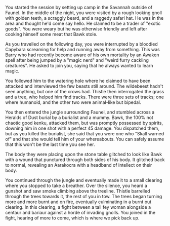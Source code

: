 You started the session by setting up camp in the Savannah outside of Faunel. In the middle of the night, you were visited by a rough looking gnoll with golden teeth, a scraggly beard, and a raggedy safari hat. He was in the area and thought he'd come say hello. He claimed to be a trader of "exotic goods". You were weary but he was otherwise friendly and left after cooking himself some meat that Bawk stole.

As you travelled on the following day, you were interrupted by a bloodied Capybara screaming for help and running away from something. This was Barry who had recently become aware of his own mortality by an Awaken spell after being jumped by a "magic nerd" and "weird furry cackling creatures". He asked to join you, saying that he always wanted to learn magic. 

You followed him to the watering hole where he claimed to have been attacked and interviewed the few beasts still around. The wildebeest hadn't seen anything, but one of the crows had. Thistle then interrogated the grass and a tree, who helped him find tracks. There were three sets of tracks; one where humanoid, and the other two were animal-like but bipedal.

You then entered the jungle surrounding Faunel, and stumbled across a Heralds of Dust burial by a burialist and a mummy. Bawk, the 100% not chaotic good kenku, attacked them, but was promptly possessed by spirits, downing him in one shot with a perfect 45 damage. You dispatched them, but as you killed the burialist, she said that you were one who "Skall warned of" and that she would tell him of your whereabouts. You can safely assume that this won't be the last time you see her.

The body they were placing upon the stone table glitched to look like Bawk with a wound that punctured through both sides of his body. It glitched back to normal, revealing an Aarakocra with a headband of intellect on their body. 

You continued through the jungle and eventually made it to a small clearing where you stopped to take a breather. Over the silence, you heard a gunshot and saw smoke climbing above the treeline. Thistle barrelled through the trees towards it, the rest of you in tow. The trees began turning more and more burnt and on fire, eventually culminating in a burnt out clearing. In this clearing, a fight between a tall fey woman alongside a centaur and bariaur against a horde of invading gnolls. You joined in the fight, hearing of more to come, which is where we pick back up.